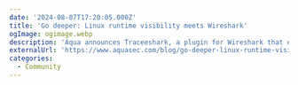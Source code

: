 ```yaml
---
date: '2024-08-07T17:20:05.000Z'
title: '‍Go deeper: Linux runtime visibility meets Wireshark'
ogImage: ogimage.webp
description: 'Aqua announces Traceeshark, a plugin for Wireshark that enables visual and interactive analysis of eBPF-based Tracee events, which include kernel-level events and behavioral detections, together with network traffic'
externalUrl: 'https://www.aquasec.com/blog/go-deeper-linux-runtime-visibility-meets-wireshark/'
categories:
  - Community
---
```

